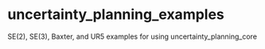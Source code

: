 # uncertainty_planning_examples
SE(2), SE(3), Baxter, and UR5 examples for using uncertainty_planning_core
